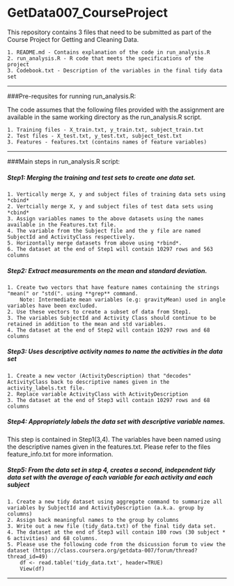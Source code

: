 GetData007_CourseProject
========================

This repository contains 3 files that need to be submitted as part of the 
Course Project for Getting and Cleaning Data.

    1. README.md - Contains explanation of the code in run_analysis.R
    2. run_analysis.R - R code that meets the specifications of the project
    3. Codebook.txt - Description of the variables in the final tidy data set

******************************************************************************
###Pre-requsites for running run_analysis.R:

The code assumes that the following files provided with the assignment are available in the same working directory as the run_analysis.R script.

   	1. Training files - X_train.txt, y_train.txt, subject_train.txt
   	2. Test files - X_test.txt, y_test.txt, subject_test.txt
   	3. Features - features.txt (contains names of feature variables)

******************************************************************************
###Main steps in run_analysis.R script:

##### Step1: Merging the training and test sets to create one data set.
    1. Vertically merge X, y and subject files of training data sets using *cbind*
    2. Vertcially merge X, y and subject files of test data sets using *cbind*
    3. Assign variables names to the above datasets using the names available in the Features.txt file. 
    4. The variable from the Subject file and the y file are named  SubjectId and ActivityClass respectively.
    5. Horizontally merge datasets from above using *rbind*.
    6. The dataset at the end of Step1 will contain 10297 rows and 563 columns

##### Step2: Extract measurements on the mean and standard deviation.
    1. Create two vectors that have feature names containing the strings "mean(" or "std(". using **grep** command. 
        Note: Intermediate mean variables (e.g: gravityMean) used in angle variables have been excluded.
    2. Use these vectors to create a subset of data from Step1.
    3. The variables SubjectId and Activity Class should continue to be retained in addition to the mean and std variables.
    4. The dataset at the end of Step2 will contain 10297 rows and 68 columns
   
##### Step3: Uses descriptive activity names to name the activities in the data set
    1. Create a new vector (ActivityDescription) that "decodes" ActivityClass back to descriptive names given in the activity_labels.txt file.
    2. Replace variable ActivityClass with ActivityDescription
    3. The dataset at the end of Step3 will contain 10297 rows and 68 columns

##### Step4: Appropriately labels the data set with descriptive variable names.

This step is contained in Step1(3,4). The variables have been named using the
descriptive names given in the features.txt. Please refer to the files feature_info.txt for more information.

##### Step5: From the data set in step 4, creates a second, independent tidy data set with the average of each variable for each activity and each subject
    1. Create a new tidy dataset using aggregate command to summarize all variables by SubjectId and ActivityDescription (a.k.a. group by columns)
    2. Assign back meaningful names to the group by columns
    3. Write out a new file (tidy_data.txt) of the final tidy data set.
    4. The dataset at the end of Step3 will contain 180 rows (30 subject * 6 activities) and 68 columns.
    5. Please use the following code from the dsicussion forum to view the dataset (https://class.coursera.org/getdata-007/forum/thread?thread_id=49) 
        df <- read.table('tidy_data.txt', header=TRUE)
        View(df)
    
******************************************************************************
